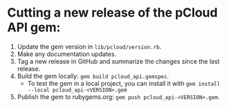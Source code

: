 # Cutting a new release of the pCloud API gem:
1. Update the gem version in `lib/pcloud/version.rb`.
2. Make any documentation updates.
3. Tag a new release in GitHub and summarize the changes since the last release.
4. Build the gem locally: `gem build pcloud_api.gemspec`.
    * To test the gem in a local project, you can install it with `gem install --local pcloud_api-<VERSION>.gem`
5. Publish the gem to rubygems.org: `gem push pcloud_api-<VERSION>.gem`.
